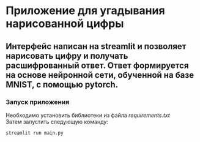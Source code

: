# Приложение для угадывания нарисованной цифры

Интерфейс написан на **streamlit** и позволяет нарисовать цифру и получать расшифрованный ответ.
Ответ формируется на основе нейронной сети, обученной на базе MNIST, с помощью **pytorch**.
---
### Запуск приложения
Необходимо установить библиотеки из файла *requirements.txt*
<br>Затем запустить следующую команду:
```
streamlit run main.py
```


